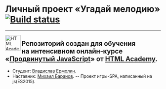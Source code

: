 # Личный проект «Угадай мелодию» [![Build status][travis-image]][travis-url]

---
<a href="https://htmlacademy.ru/intensive/ecmascript"><img align="left" width="50" height="50" title="HTML Academy" src="https://up.htmlacademy.ru/static/img/intensive/ecmascript/logo-for-github.svg"></a>

Репозиторий создан для обучения на интенсивном онлайн‑курсе «[Продвинутый JavaScript](https://htmlacademy.ru/intensive/ecmascript)» от [HTML Academy](https://htmlacademy.ru).
--
* Студент: [Владислав Ермолин](https://up.htmlacademy.ru/ecmascript/3/user/123103).
* Наставник: [Михаил Баранов](https://htmlacademy.ru/profile/h4).
--
Проект игры-SPA, написанный на js(ES2015).

[travis-image]: https://travis-ci.org/htmlacademy-ecmascript/123103-guess-melody.svg?branch=master
[travis-url]: https://travis-ci.org/htmlacademy-ecmascript/123103-guess-melody
